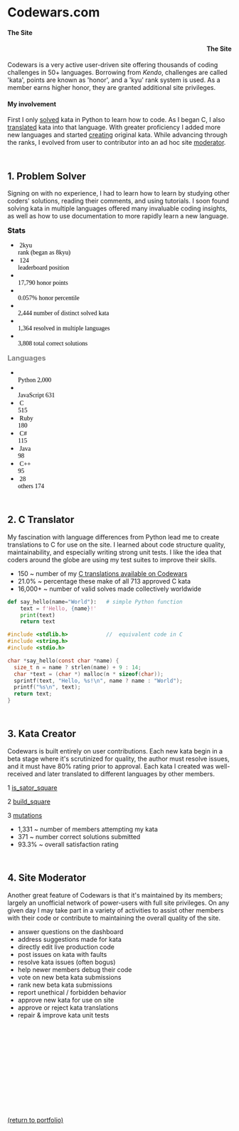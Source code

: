 # Codewars.com

#### The Site
<h4 style="text-align:right;">The Site</h4>

<!-- <a href="https://codewars.com">Codewars</a> -->
Codewars is a very active user-driven site offering thousands of coding challenges in 50+ languages. Borrowing from _Kendo_, challenges are called 'kata', points are known as 'honor', and a 'kyu' rank system is used. As a member earns higher honor, they are granted additional site privileges.

#### My involvement

First I only <a href="https://rowcased.github.io/codewars.html#solver">solved</a> kata in Python to learn how to code. As I began C, I also <a href="https://rowcased.github.io/codewars.html#translator">translated</a> kata into that language. With greater proficiency I added more new languages and started <a href="https://rowcased.github.io/codewars.html#creator">creating</a> original kata. While advancing through the ranks, I evolved from user to contributor into an ad hoc site <a href="https://rowcased.github.io/codewars.html#moderator">moderator</a>.

<h2 id="solver"><br>1. Problem Solver</h2>
Signing on with no experience, I had to learn how to learn by studying other coders' solutions, reading their comments, and using tutorials. I soon found solving kata in multiple languages offered many invaluable coding insights, as well as how to use documentation to more rapidly learn a new language.

<h style="color: black; font-weight: bold; font: times; font-size: 16px;">Stats</h>

* <h style="white-space: pre; color: black; font-family: menlo;"> 2kyu              rank (began as 8kyu)</h>
* <h style="white-space: pre; color: black; font-family: menlo;"> 124               leaderboard position</h>
* <h style="white-space: pre; color: black; font-family: menlo;"> 17,790                    honor points</h>
* <h style="white-space: pre; color: black; font-family: menlo;"> 0.057%                honor percentile</h>
* <h style="white-space: pre; color: black; font-family: menlo;"> 2,444   number of distinct solved kata</h>
* <h style="white-space: pre; color: black; font-family: menlo;"> 1,364   resolved in multiple languages</h>
* <h style="white-space: pre; color: black; font-family: menlo;"> 3,808          total correct solutions</h>

<h style="color: grey; font-weight: bold; font: times; font-size: 16px;">    Languages</h>

   * <h style="white-space: pre; color: black; font-family: menlo;"> Python      2,000</h>
   * <h style="white-space: pre; color: black; font-family: menlo;"> JavaScript    631</h>
   * <h style="white-space: pre; color: black; font-family: menlo;"> C             515</h>
   * <h style="white-space: pre; color: black; font-family: menlo;"> Ruby          180</h>
   * <h style="white-space: pre; color: black; font-family: menlo;"> C#            115</h>
   * <h style="white-space: pre; color: black; font-family: menlo;"> Java           98</h>
   * <h style="white-space: pre; color: black; font-family: menlo;"> C++            95</h>
   * <h style="white-space: pre; color: black; font-family: menlo;"> 28 others     174</h>
  
<h2 id="translator"><br>2. C Translator</h2>

My fascination with language differences from Python lead me to create translations to C for use on the site. I learned about code structure quality, maintainability, and especially writing strong unit tests. I like the idea that coders around the globe are using my test suites to improve their skills.

* 150 ~ number of my [C translations available on Codewars](/C_translations)
* 21.0% ~ percentage these make of all 713 approved C kata
* 16,000+ ~ number of valid solves made collectively worldwide

```python
def say_hello(name="World"):   # simple Python function
    text = f'Hello, {name}!'
    print(text)
    return text
```
```c
#include <stdlib.h>            //  equivalent code in C
#include <string.h>
#include <stdio.h>

char *say_hello(const char *name) {
  size_t n = name ? strlen(name) + 9 : 14;
  char *text = (char *) malloc(n * sizeof(char));
  sprintf(text, "Hello, %s!\n", name ? name : "World");
  printf("%s\n", text);
  return text;
}
```

<h2 id="creator"><br>3. Kata Creator</h2>

Codewars is built entirely on user contributions. Each new kata begin in a beta stage where it's scrutinized for quality, the author must resolve issues, and it must have 80% rating prior to approval. Each kata I created was well-received and later translated to different languages by other members.

1 [is_sator_square](https://rowcased.github.io/is_sator_square)<br>
<!-- &nbsp;&nbsp;&nbsp;&nbsp;&nbsp;&nbsp;The first kata was based on a stone tablet found at Pompeii, known as a "sator square". It is an form of two dimentional palindrome admitting four symmetries. The coder of this kata must study the pattern of characters on the square and determine whether it conforms to the regulations of a sator square. -->

2 [build_square](https://rowcased.github.io/build_square)<br>
<!-- &nbsp;&nbsp;&nbsp;&nbsp;&nbsp;&nbsp;This one was based on my experience playing with toy blocks with my daughter and as a kid myself. I simply created a challenge for the coder to determine if a square could be built out of the available different-sized blocks. -->

3 [mutations](https://rowcased.github.io/mutations)<br>
<!-- &nbsp;&nbsp;&nbsp;&nbsp;&nbsp;&nbsp;This kata was inspired by playing word games on road trips. This game involves altering a word by changing one letter. The coder is tasked with running a game between two fictional players who are trying to think up new words, such that the program determines the winner of the game. -->

* 1,331 ~ number of members attempting my kata
* 371 ~ number correct solutions submitted
* 93.3% ~ overall satisfaction rating

<h2 id="moderator"><br>4. Site Moderator</h2>

Another great feature of Codewars is that it's maintained by its members; largely an unofficial network of power-users with full site privileges. On any given day I may take part in a variety of activities to assist other members with their code or contribute to maintaining the overall quality of the site.

* answer questions on the dashboard
* address suggestions made for kata
* directly edit live production code
* post issues on kata with faults
* resolve kata issues (often bogus)
* help newer members debug their code
* vote on new beta kata submissions 
* rank new beta kata submissions
* report unethical / forbidden behavior
* approve new kata for use on site
* approve or reject kata translations
* repair & improve kata unit tests
<br><br><br><br><br><br><br><br><br><br><br><br><br>

<a href="https://rowcased.github.io/">(return to portfolio)</a>

<!-- For more details see [GitHub Flavored Markdown](https://guides.github.com/features/mastering-markdown/). -->

